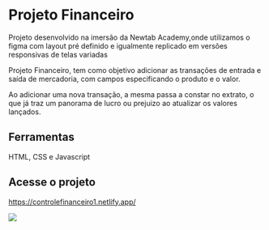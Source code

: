 # Projeto Financeiro

Projeto desenvolvido na imersão da Newtab Academy,onde utilizamos o figma com layout pré definido e igualmente
replicado em versões responsivas de telas variadas


Projeto Financeiro, tem como objetivo adicionar as transações de entrada e saída de mercadoria, 
com campos especificando o produto e o valor.

Ao adicionar uma nova transação, a mesma passa a constar no extrato, o que já traz um panorama de 
lucro ou prejuizo ao atualizar os valores lançados.

## Ferramentas
HTML, CSS e Javascript

## Acesse o projeto 
https://controlefinanceiro1.netlify.app/

<img src="https://github.com/marciab-oliveira/financeiro/assets/140990112/54729b9e-e190-47d5-bfc3-d2370178f0e7" />




